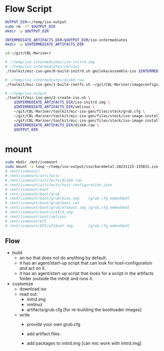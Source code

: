 # Flow Script

```bash
OUTPUT_DIR=~/temp/iso-output
sudo rm -rf $OUTPUT_DIR
mkdir -p $OUTPUT_DIR

INTERMEDIATE_ARTIFACTS_DIR=$OUTPUT_DIR/iso-intermediates
mkdir -p $INTERMEDIATE_ARTIFACTS_DIR

cd ~/git/CBL-Mariner/

# ~/temp/iso-intermediates/iso-initrd.img
# ~/temp/iso-intermediates/vmlinuz
./toolkit/mic-iso-gen/0-build-initrd.sh gmileka/assemble-iso $INTERMEDIATE_ARTIFACTS_DIR

# ~/temp/iso-intermediates/disk0.raw
./toolkit/mic-iso-gen/1-build-rootfs.sh ~/git/CBL-Mariner/imageconfigs/baremetal.json $INTERMEDIATE_ARTIFACTS_DIR

# ~/temp/iso-output
./toolkit/mic-iso-gen/2-create-iso.sh \
    $INTERMEDIATE_ARTIFACTS_DIR/iso-initrd.img \
    $INTERMEDIATE_ARTIFACTS_DIR/vmlinuz \
    ~/git/CBL-Mariner/toolkit/mic-iso-gen/files/stock/grub.cfg \
    ~/git/CBL-Mariner/toolkit/mic-iso-gen/files/stock/iso-image-installer/iso-image-installer.sh \
    ~/git/CBL-Mariner/toolkit/mic-iso-gen/files/stock/iso-image-installer/host-configuration.json \
    $INTERMEDIATE_ARTIFACTS_DIR/disk0.raw \
    $OUTPUT_DIR
```

# mount
```bash
sudo mkdir /mnt/isomount
sudo mount -o loop ~/temp/iso-output/iso/baremetal-20231115-155831.iso /mnt/isomount
# /mnt/isomount/
# /mnt/isomount/artifacts
# /mnt/isomount/artifacts/disk0.raw
# /mnt/isomount/artifacts/host-configuration.json
# /mnt/isomount/boot
# /mnt/isomount/boot/grub
# /mnt/isomount/boot/grub/bios.img    [grub.cfg embedded]
# /mnt/isomount/boot/grub/boot.cat
# /mnt/isomount/boot/grub/efiboot.img [grub.cfg embedded]
# /mnt/isomount/boot/initrd.img
# /mnt/isomount/boot/vmlinuz
# /mnt/isomount/EFI
# /mnt/isomount/EFI/efiboot.img       [grub.cfg embedded]
```

## Flow

- build
  - an iso that does not do anything by default.
  - it has an agent/start-up script that can look for host-configuration and act on it.
  - it has an agent/start-up script that looks for a script in the artifacts folder
    (outside the initrd) and runs it.
- customize
  - download iso
  - read out:
    - initrd.img
    - vmlinuz
    - artifacts/grub.cfg [for re-building the bootloader images]
  - write
    - provide your own grub.cfg
    - add artifact files.

    - add packages to initrd.img [can mic work with initrd.img]
